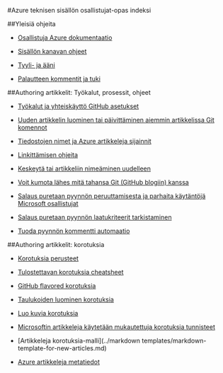 <properties title="" pageTitle="Azure teknisen sisällön osallistujat-opas indeksi" description="Luettelo käytettävissä azure.microsoft.com Azure teknisen sisällön osallistujilla oppaan artikkeleista." metaKeywords="" services="" solutions="" documentationCenter="" authors="tysonn" videoId="" scriptId="" manager="carolz" />

<tags ms.service="contributor-guide" ms.devlang="" ms.topic="article" ms.tgt_pltfrm="" ms.workload="" ms.date="12/19/2014" ms.author="tysonn" />

#<a name="azure-technical-content-contributors-guide-index"></a>Azure teknisen sisällön osallistujat-opas indeksi

##<a name="general-guidance"></a>Yleisiä ohjeita

- [Osallistuja Azure dokumentaatio](./../README.md)

- [Sisällön kanavan ohjeet](content-channel-guidance.md)

- [Tyyli- ja ääni](style-and-voice.md)

- [Palautteen kommentit ja tuki](feedback-and-comments.md)


##<a name="authoring-articles-tools-processes-guidance"></a>Authoring artikkelit: Työkalut, prosessit, ohjeet

- [Työkalut ja yhteiskäyttö GitHub asetukset](tools-and-setup.md)

- [Uuden artikkelin luominen tai päivittäminen aiemmin artikkelissa Git komennot](git-commands-for-master.md)

<!-- [Git commands for staging an article on the internal preview site](./git-commands-for-sandbox.md)-->

- [Tiedostojen nimet ja Azure artikkeleja sijainnit](file-names-and-locations.md)

- [Linkittämisen ohjeita](create-links-markdown.md/)

- [Keskeytä tai artikkeliin nimeäminen uudelleen](retire-or-rename-an-article.md)

- [Voit kumota lähes mitä tahansa Git (GitHub blogiin) kanssa](https://github.com/blog/2019-how-to-undo-almost-anything-with-git)

- [Salaus puretaan pyynnön peruuttamisesta ja parhaita käytäntöjä Microsoft osallistujat](contributor-guide-pull-request-etiquette.md)

- [Salaus puretaan pyynnön laatukriteerit tarkistaminen](contributor-guide-pr-criteria.md)

- [Tuoda pyynnön kommentti automaatio](contributor-guide-pull-request-comments.md)


##<a name="authoring-articles-markdown"></a>Authoring artikkelit: korotuksia

- [Korotuksia perusteet](https://help.github.com/articles/markdown-basics/)

- [Tulostettavan korotuksia cheatsheet](./media/documents/markdown-cheatsheet.pdf?raw=true)

- [GitHub flavored korotuksia](https://help.github.com/articles/github-flavored-markdown/)

- [Taulukoiden luominen korotuksia](create-tables-markdown.md)

- [Luo kuvia korotuksia](create-images-markdown.md)

- [Microsoftin artikkeleja käytetään mukautettuja korotuksia tunnisteet](custom-markdown-extensions.md)

- [Artikkeleja korotuksia-malli](../markdown templates/markdown-template-for-new-articles.md)

- [Azure artikkeleja metatiedot](article-metadata.md)
